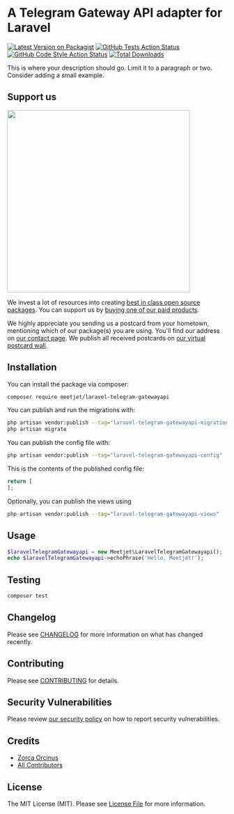 # A Telegram Gateway API adapter for Laravel

[![Latest Version on Packagist](https://img.shields.io/packagist/v/meetjet/laravel-telegram-gatewayapi.svg?style=flat-square)](https://packagist.org/packages/meetjet/laravel-telegram-gatewayapi)
[![GitHub Tests Action Status](https://img.shields.io/github/actions/workflow/status/meetjet/laravel-telegram-gatewayapi/run-tests.yml?branch=main&label=tests&style=flat-square)](https://github.com/meetjet/laravel-telegram-gatewayapi/actions?query=workflow%3Arun-tests+branch%3Amain)
[![GitHub Code Style Action Status](https://img.shields.io/github/actions/workflow/status/meetjet/laravel-telegram-gatewayapi/fix-php-code-style-issues.yml?branch=main&label=code%20style&style=flat-square)](https://github.com/meetjet/laravel-telegram-gatewayapi/actions?query=workflow%3A"Fix+PHP+code+style+issues"+branch%3Amain)
[![Total Downloads](https://img.shields.io/packagist/dt/meetjet/laravel-telegram-gatewayapi.svg?style=flat-square)](https://packagist.org/packages/meetjet/laravel-telegram-gatewayapi)

This is where your description should go. Limit it to a paragraph or two. Consider adding a small example.

## Support us

[<img src="https://github-ads.s3.eu-central-1.amazonaws.com/laravel-telegram-gatewayapi.jpg?t=1" width="419px" />](https://spatie.be/github-ad-click/laravel-telegram-gatewayapi)

We invest a lot of resources into creating [best in class open source packages](https://spatie.be/open-source). You can support us by [buying one of our paid products](https://spatie.be/open-source/support-us).

We highly appreciate you sending us a postcard from your hometown, mentioning which of our package(s) you are using. You'll find our address on [our contact page](https://spatie.be/about-us). We publish all received postcards on [our virtual postcard wall](https://spatie.be/open-source/postcards).

## Installation

You can install the package via composer:

```bash
composer require meetjet/laravel-telegram-gatewayapi
```

You can publish and run the migrations with:

```bash
php artisan vendor:publish --tag="laravel-telegram-gatewayapi-migrations"
php artisan migrate
```

You can publish the config file with:

```bash
php artisan vendor:publish --tag="laravel-telegram-gatewayapi-config"
```

This is the contents of the published config file:

```php
return [
];
```

Optionally, you can publish the views using

```bash
php artisan vendor:publish --tag="laravel-telegram-gatewayapi-views"
```

## Usage

```php
$laravelTelegramGatewayapi = new Meetjet\LaravelTelegramGatewayapi();
echo $laravelTelegramGatewayapi->echoPhrase('Hello, Meetjet!');
```

## Testing

```bash
composer test
```

## Changelog

Please see [CHANGELOG](CHANGELOG.md) for more information on what has changed recently.

## Contributing

Please see [CONTRIBUTING](CONTRIBUTING.md) for details.

## Security Vulnerabilities

Please review [our security policy](../../security/policy) on how to report security vulnerabilities.

## Credits

- [Zorca Orcinus](https://github.com/meetjet)
- [All Contributors](../../contributors)

## License

The MIT License (MIT). Please see [License File](LICENSE.md) for more information.
